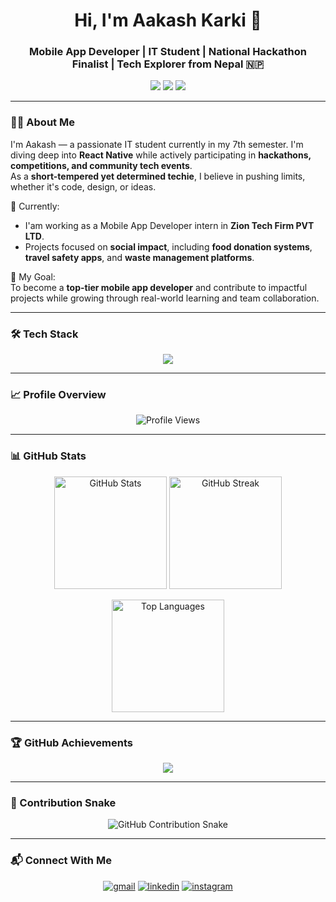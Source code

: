 <h1 align="center">Hi, I'm Aakash Karki 🌌</h1>
<h3 align="center">Mobile App Developer | IT Student | National Hackathon Finalist | Tech Explorer from Nepal 🇳🇵</h3>

<p align="center">
  <a href="mailto:aakash.karki2059@gmail.com"><img src="https://img.shields.io/badge/Email-aakash.karki2059@gmail.com-red?style=for-the-badge&logo=gmail"></a>
  <a href="https://www.linkedin.com/in/aakash-karki-701386327/"><img src="https://img.shields.io/badge/LinkedIn-AakashKarkey-blue?style=for-the-badge&logo=linkedin"></a>
  <a href="https://instagram.com/aakash_karkey/"><img src="https://img.shields.io/badge/Instagram-@aakash_karkey-purple?style=for-the-badge&logo=instagram"></a>
</p>

---

### 👨‍💻 About Me
I'm Aakash — a passionate IT student currently in my 7th semester. I'm diving deep into **React Native** while actively participating in **hackathons, competitions, and community tech events**.  
As a **short-tempered yet determined techie**, I believe in pushing limits, whether it's code, design, or ideas.

🔭 Currently:  
- I'am working as a Mobile App Developer intern in **Zion Tech Firm PVT LTD**.  
- Projects focused on **social impact**, including **food donation systems**, **travel safety apps**, and **waste management platforms**.

🎯 My Goal:  
To become a **top-tier mobile app developer** and contribute to impactful projects while growing through real-world learning and team collaboration.

---

### 🛠️ Tech Stack

<p align="center">
  <img src="https://skillicons.dev/icons?i=js,cpp,java,html,css,react,nodejs,express,mongodb,git,github,figma,vscode,vercel,postman" />
</p>

---

### 📈 Profile Overview

<p align="center">
  <img src="https://komarev.com/ghpvc/?username=AakashKarkey&label=Profile%20Views&color=blue&style=for-the-badge" alt="Profile Views" />
</p>

---

### 📊 GitHub Stats

<p align="center">
  <img src="https://github-readme-stats.vercel.app/api?username=AakashKarkey&show_icons=true&theme=radical" alt="GitHub Stats" height="180px"/>
  <img src="https://github-readme-streak-stats.herokuapp.com/?user=AakashKarkey&theme=radical&hide_border=true" alt="GitHub Streak" height="180px"/>
</p>

<p align="center">
  <img src="https://github-readme-stats.vercel.app/api/top-langs/?username=AakashKarkey&layout=compact&theme=radical" alt="Top Languages" height="180px"/>
</p>

---

### 🏆 GitHub Achievements

<p align="center">
  <img src="https://github-profile-trophy.vercel.app/?username=AakashKarkey&theme=radical&margin-w=10&margin-h=10&no-bg=true&no-frame=true" />
</p>

---

### 🐍 Contribution Snake

<p align="center">
  <img src="https://raw.githubusercontent.com/AakashKarkey/AakashKarkey/output/github-contribution-grid-snake-dark.svg" alt="GitHub Contribution Snake" />
</p>

---

### 📬 Connect With Me

<p align="center">
  <a href="mailto:aakash.karki2059@gmail.com"><img src="https://skillicons.dev/icons?i=gmail" alt="gmail" /></a>
  <a href="https://www.linkedin.com/in/aakash-karki-701386327/"><img src="https://skillicons.dev/icons?i=linkedin" alt="linkedin" /></a>
  <a href="https://instagram.com/aakash_karkey"><img src="https://skillicons.dev/icons?i=instagram" alt="instagram" /></a>
</p>
